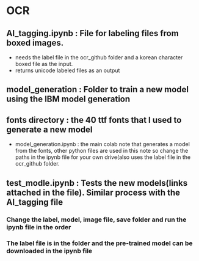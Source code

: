 
# OCR
## AI_tagging.ipynb : File for labeling files from boxed images.
- needs the label file in the ocr_github folder and a korean character boxed file as the input.
- returns unicode labeled files as an output
## model_generation : Folder to train a new model using the IBM model generation
## fonts directory : the 40 ttf fonts that I used to generate a new model
- model_generation.ipynb : the main colab note that generates a model from the fonts, other python files are used in this note so change the paths in the ipynb file for your own drive(also uses the label file in the ocr_github folder.
## test_modle.ipynb : Tests the new models(links attached in the file). Similar process with the AI_tagging file

### Change the label, model, image file, save folder and run the ipynb file in the order
### The label file is in the folder and the pre-trained model can be downloaded in the ipynb file

